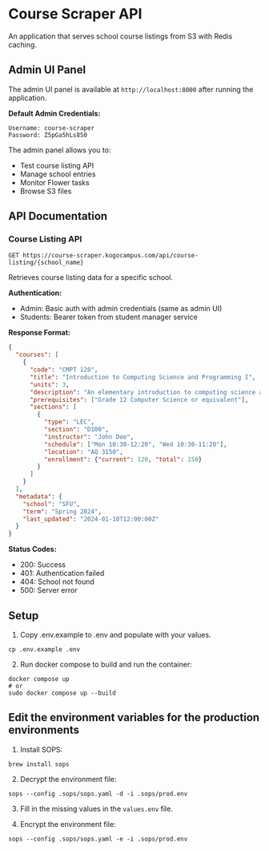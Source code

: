 # Course Scraper API

An application that serves school course listings from S3 with Redis caching.

## Admin UI Panel

The admin UI panel is available at `http://localhost:8000` after running the application.

**Default Admin Credentials:**
```
Username: course-scraper
Password: Z5pGa5hLs850
```

The admin panel allows you to:
- Test course listing API
- Manage school entries
- Monitor Flower tasks
- Browse S3 files

## API Documentation

### Course Listing API
```
GET https://course-scraper.kogocampus.com/api/course-listing/{school_name}
```

Retrieves course listing data for a specific school.

**Authentication:**
- Admin: Basic auth with admin credentials (same as admin UI)
- Students: Bearer token from student manager service

**Response Format:**
```json
{
  "courses": [
    {
      "code": "CMPT 120",
      "title": "Introduction to Computing Science and Programming I",
      "units": 3,
      "description": "An elementary introduction to computing science and computer programming...",
      "prerequisites": ["Grade 12 Computer Science or equivalent"],
      "sections": [
        {
          "type": "LEC",
          "section": "D100",
          "instructor": "John Doe",
          "schedule": ["Mon 10:30-12:20", "Wed 10:30-11:20"],
          "location": "AQ 3150",
          "enrollment": {"current": 120, "total": 150}
        }
      ]
    }
  ],
  "metadata": {
    "school": "SFU",
    "term": "Spring 2024",
    "last_updated": "2024-01-10T12:00:00Z"
  }
}
```

**Status Codes:**
- 200: Success
- 401: Authentication failed
- 404: School not found
- 500: Server error

## Setup
1. Copy .env.example to .env and populate with your values.
```
cp .env.example .env
```

2. Run docker compose to build and run the container:
```
docker compose up
# or
sudo docker compose up --build
```

## Edit the environment variables for the production environments

1. Install SOPS:
```
brew install sops
```

2. Decrypt the environment file:
```
sops --config .sops/sops.yaml -d -i .sops/prod.env
```

3. Fill in the missing values in the `values.env` file.

4. Encrypt the environment file:
```
sops --config .sops/sops.yaml -e -i .sops/prod.env
```